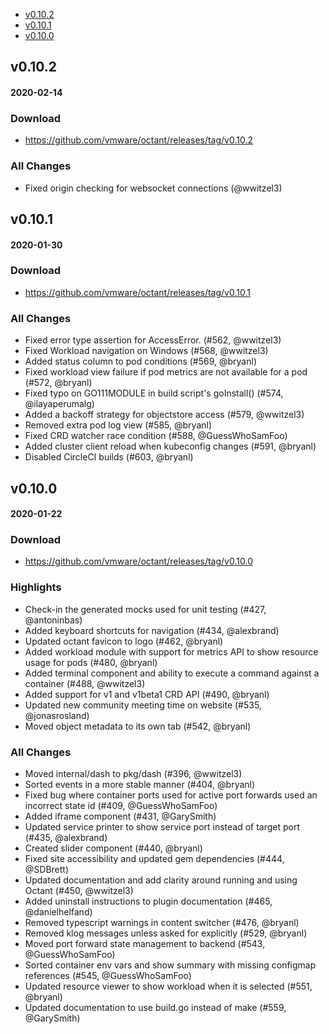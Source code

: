 - [v0.10.2](#v0102)
- [v0.10.1](#v0101)
- [v0.10.0](#v0100)

## v0.10.2
#### 2020-02-14

### Download
 - https://github.com/vmware/octant/releases/tag/v0.10.2

### All Changes
  * Fixed origin checking for websocket connections (@wwitzel3)

## v0.10.1
#### 2020-01-30

### Download
 - https://github.com/vmware/octant/releases/tag/v0.10.1

### All Changes
  * Fixed error type assertion for AccessError. (#562, @wwitzel3)
  * Fixed Workload navigation on Windows (#568, @wwitzel3)
  * Added status column to pod conditions (#569, @bryanl)
  * Fixed workload view failure if pod metrics are not available for a pod (#572, @bryanl)
  * Fixed typo on GO111MODULE in build script's goInstall() (#574, @ilayaperumalg)
  * Added a backoff strategy for objectstore access (#579, @wwitzel3)
  * Removed extra pod log view (#585, @bryanl)
  * Fixed CRD watcher race condition (#588, @GuessWhoSamFoo)
  * Added cluster client reload when kubeconfig changes (#591, @bryanl)
  * Disabled CircleCI builds (#603, @bryanl)

## v0.10.0
#### 2020-01-22

### Download
 - https://github.com/vmware/octant/releases/tag/v0.10.0

### Highlights
 - Check-in the generated mocks used for unit testing (#427, @antoninbas)
 - Added keyboard shortcuts for navigation (#434, @alexbrand)
 - Updated octant favicon to logo (#462, @bryanl)
 - Added workload module with support for metrics API to show resource usage for pods (#480, @bryanl)
 - Added terminal component and ability to execute a command against a container (#488, @wwitzel3)
 - Added support for v1 and v1beta1 CRD API (#490, @bryanl)
 - Updated new community meeting time on website (#535, @jonasrosland)
 - Moved object metadata to its own tab (#542, @bryanl)

### All Changes
  * Moved internal/dash to pkg/dash (#396, @wwitzel3)
  * Sorted events in a more stable manner (#404, @bryanl)
  * Fixed bug where container ports used for active port forwards used an incorrect state id (#409, @GuessWhoSamFoo)
  * Added iframe component (#431, @GarySmith)
  * Updated service printer to show service port instead of target port (#435, @alexbrand)
  * Created slider component (#440, @bryanl)
  * Fixed site accessibility and updated gem dependencies (#444, @SDBrett)
  * Updated documentation and add clarity around running and using Octant (#450, @wwitzel3)
  * Added uninstall instructions to plugin documentation (#465, @danielhelfand)
  * Removed typescript warnings in content switcher (#476, @bryanl)
  * Removed klog messages unless asked for explicitly (#529, @bryanl)
  * Moved port forward state management to backend (#543, @GuessWhoSamFoo)
  * Sorted container env vars and show summary with missing configmap references (#545, @GuessWhoSamFoo)
  * Updated resource viewer to show workload when it is selected (#551, @bryanl)
  * Updated documentation to use build.go instead of make (#559, @GarySmith)
